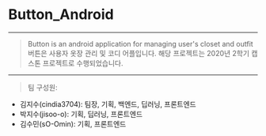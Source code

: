 # Button_Android
_________________________
> Button is an android application for managing user's closet and outfit
> 버튼은 사용자 옷장 관리 및 코디 어플입니다. 
> 해당 프로젝트는 2020년 2학기 캡스톤 프로젝트로 수행되었습니다.   
  
_______________      
> 팀 구성원:
* 김지수(cindia3704): 팀장, 기획, 백엔드, 딥러닝, 프론트엔드
* 박지수(jisoo-o): 기획, 딥러닝, 프론트엔드
* 김수민(sO-Omin): 기획, 프론트엔드
